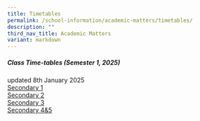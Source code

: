 ```yaml
---
title: Timetables
permalink: /school-information/academic-matters/timetables/
description: ""
third_nav_title: Academic Matters
variant: markdown
---
```

##### Class Time-tables (Semester 1, 2025)
updated 8th January 2025<br>
[Secondary 1](/files/2025_Sem_1_Class_Timetable_Sec_1_31_Dec.pdf)<br>
[Secondary 2](/files/2025_Sem_1_Class_Timetable_Sec_2_6_Jan.pdf)<br>
[Secondary 3](/files/2025_Sem_1_Class_Timetable_Sec_3_7_Jan.pdf)<br>
[Secondary 4&amp;5](/files/2025_Sem_1_Class_Timetable_Sec_4_5_7_Jan.pdf)